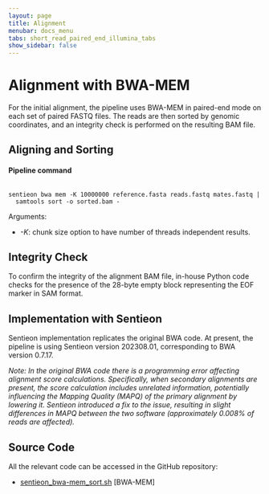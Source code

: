 ```yaml
---
layout: page
title: Alignment
menubar: docs_menu
tabs: short_read_paired_end_illumina_tabs
show_sidebar: false
---
```


# Alignment with BWA-MEM

For the initial alignment, the pipeline uses BWA-MEM in paired-end mode on each set of paired FASTQ files. The reads are then sorted by genomic coordinates, and an integrity check is performed on the resulting BAM file.

## Aligning and Sorting

#### Pipeline command

```text

sentieon bwa mem -K 10000000 reference.fasta reads.fastq mates.fastq |
  samtools sort -o sorted.bam -

```

Arguments:

- *-K*: chunk size option to have number of threads independent results.

## Integrity Check

To confirm the integrity of the alignment BAM file, in-house Python code checks for the presence of the 28-byte empty block representing the EOF marker in SAM format.

## Implementation with Sentieon

Sentieon implementation replicates the original BWA code. At present, the pipeline is using Sentieon version 202308.01, corresponding to BWA version 0.7.17.

*Note: In the original BWA code there is a programming error affecting alignment score calculations. Specifically, when secondary alignments are present, the score calculation includes unrelated information, potentially influencing the Mapping Quality (MAPQ) of the primary alignment by lowering it. Sentieon introduced a fix to the issue, resulting in slight differences in MAPQ between the two software (approximately 0.008% of reads are affected).*

## Source Code

All the relevant code can be accessed in the GitHub repository:

  - [sentieon_bwa-mem_sort.sh](https://github.com/smaht-dac/sentieon-pipelines/blob/main/dockerfiles/sentieon/sentieon_bwa-mem_sort.sh) [BWA-MEM]
